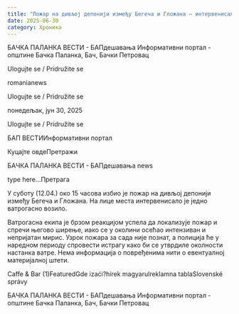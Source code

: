 ```yaml
---
title: "Пожар на дивљој депонији између Бегеча и Гложана – интервенисали ватрогасци"
date: 2025-06-30
category: Хроника
---
```


БАЧКА ПАЛАНКА ВЕСТИ - БАПдешавања Информативни портал - општине Бачка Паланка, Бач, Бачки Петровац

Ulogujte se / Pridružite se

romanianews

Ulogujte se / Pridružite se

понедељак, јун 30, 2025

Ulogujte se / Pridružite se

БАП ВЕСТИИнформативни портал

Куцајте овдеПретражи

БАЧКА ПАЛАНКА ВЕСТИ - БАПдешавања news

type here...Претрага

У суботу (12.04.) око 15 часова избио је пожар на дивљој депонији између Бегеча и Гложана. На лице места интервенисало је једно ватрогасно возило.

Ватрогасна екипа је брзом реакцијом успела да локализује пожар и спречи његово ширење, иако се у околини осећао интензиван и непријатан мирис. Узрок пожара за сада није познат, а полиција ће у наредном периоду спровести истрагу како би се утврдиле околности настанка ватре.
Нема информација о повређенима нити о евентуалној материјалној штети.

Caffe & Bar (1)FeaturedGde izaći?hírek magyarulreklamna tablaSlovenské správy

БАЧКА ПАЛАНКА ВЕСТИ - БАПдешавања Информативни портал - општине Бачка Паланка, Бач, Бачки Петровац
